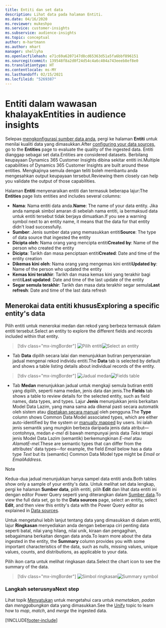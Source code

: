 ```yaml
---
title: Entiti dan set data
description: Lihat data pada halaman Entiti.
ms.date: 04/16/2020
ms.reviewer: mukeshpo
ms.service: customer-insights
ms.subservice: audience-insights
ms.topic: conceptual
author: m-hartmann
ms.author: mhart
manager: shellyha
ms.openlocfilehash: e71c69a6207147d8cd65363d51a5fa6bbf896151
ms.sourcegitcommit: 139548f8a2d0f24d54c4a6c404a743eeeb8ef8e0
ms.translationtype: HT
ms.contentlocale: ms-MY
ms.lasthandoff: 02/15/2021
ms.locfileid: "5269387"
---
```

# <a name="entities-in-audience-insights"></a><span data-ttu-id="02d73-103">Entiti dalam wawasan khalayak</span><span class="sxs-lookup"><span data-stu-id="02d73-103">Entities in audience insights</span></span>

<span data-ttu-id="02d73-104">Selepas [mengkonfigurasi sumber data anda](data-sources.md), pergi ke halaman **Entiti** untuk menilai kualiti data yang dimasukkan.</span><span class="sxs-lookup"><span data-stu-id="02d73-104">After [configuring your data sources](data-sources.md), go to the **Entities** page to evaluate the quality of the ingested data.</span></span> <span data-ttu-id="02d73-105">Entiti dianggap sebagai set data.</span><span class="sxs-lookup"><span data-stu-id="02d73-105">Entities are considered datasets.</span></span> <span data-ttu-id="02d73-106">Berbilang keupayaan Dynamics 365 Customer Insights dibina sekitar entiti ini.</span><span class="sxs-lookup"><span data-stu-id="02d73-106">Multiple capabilities of Dynamics 365 Customer Insights are built around these entities.</span></span> <span data-ttu-id="02d73-107">Mengkajinya semula dengan teliti boleh membantu anda mengesahkan output keupayaan tersebut.</span><span class="sxs-lookup"><span data-stu-id="02d73-107">Reviewing them closely can help you validate the output of those capabilities.</span></span>

<span data-ttu-id="02d73-108">Halaman **Entiti** menyenaraikan entiti dan termasuk beberapa lajur:</span><span class="sxs-lookup"><span data-stu-id="02d73-108">The **Entities** page lists entities and includes several columns:</span></span>

- <span data-ttu-id="02d73-109">**Nama**: Nama entiti data anda.</span><span class="sxs-lookup"><span data-stu-id="02d73-109">**Name**: The name of your data entity.</span></span> <span data-ttu-id="02d73-110">Jika anda nampak simbol amaran di sebelah nama entiti, ia bermaksud data untuk entiti tersebut tidak berjaya dimuatkan.</span><span class="sxs-lookup"><span data-stu-id="02d73-110">If you see a warning symbol next to an entity name, it means that the data for that entity didn't load successfully.</span></span>
- <span data-ttu-id="02d73-111">**Sumber**: Jenis sumber data yang memasukkan entiti</span><span class="sxs-lookup"><span data-stu-id="02d73-111">**Source**: The type of data source that ingested the entity</span></span>
- <span data-ttu-id="02d73-112">**Dicipta oleh**: Nama orang yang mencipta entiti</span><span class="sxs-lookup"><span data-stu-id="02d73-112">**Created by**: Name of the person who created the entity</span></span>
- <span data-ttu-id="02d73-113">**Dicipta**: Tarikh dan masa penciptaan entiti</span><span class="sxs-lookup"><span data-stu-id="02d73-113">**Created**: Date and time of the entity creation</span></span>
- <span data-ttu-id="02d73-114">**Dikemas kini oleh**: Nama orang yang mengemas kini entiti</span><span class="sxs-lookup"><span data-stu-id="02d73-114">**Updated by**: Name of the person who updated the entity</span></span>
- <span data-ttu-id="02d73-115">**Kemas kini terakhir**: Tarikh dan masa kemas kini yang terakhir bagi entiti</span><span class="sxs-lookup"><span data-stu-id="02d73-115">**Last updated**: Date and time of the last update of the entity</span></span>
- <span data-ttu-id="02d73-116">**Segar semula terakhir**: Tarikh dan masa data terakhir segar semula</span><span class="sxs-lookup"><span data-stu-id="02d73-116">**Last refresh**: Date and time of the last data refresh</span></span>

## <a name="exploring-a-specific-entitys-data"></a><span data-ttu-id="02d73-117">Menerokai data entiti khusus</span><span class="sxs-lookup"><span data-stu-id="02d73-117">Exploring a specific entity's data</span></span>

<span data-ttu-id="02d73-118">Pilih entiti untuk menerokai medan dan rekod yang berbeza termasuk dalam entiti tersebut.</span><span class="sxs-lookup"><span data-stu-id="02d73-118">Select an entity to explore the different fields and records included within that entity.</span></span>

> [!div class="mx-imgBorder"]
> <span data-ttu-id="02d73-119">![Pilih entiti](media/data-manager-entities-data.png "Pilih entiti")</span><span class="sxs-lookup"><span data-stu-id="02d73-119">![Select an entity](media/data-manager-entities-data.png "Select an entity")</span></span>

- <span data-ttu-id="02d73-120">Tab **Data** dipilih secara lalai dan menunjukkan butiran penyenaraian jadual mengenai rekod individu entiti.</span><span class="sxs-lookup"><span data-stu-id="02d73-120">The **Data** tab is selected by default and shows a table listing details about individual records of the entity.</span></span>

> [!div class="mx-imgBorder"]
> <span data-ttu-id="02d73-121">![Jadual medan](media/data-manager-entities-fields.PNG "Jadual medan")</span><span class="sxs-lookup"><span data-stu-id="02d73-121">![Fields table](media/data-manager-entities-fields.PNG "Fields table")</span></span>

- <span data-ttu-id="02d73-122">Tab **Medan** menunjukkan jadual untuk mengkaji semula butiran entiti yang dipilih, seperti nama medan, jenis data dan jenis.</span><span class="sxs-lookup"><span data-stu-id="02d73-122">The **Fields** tab shows a table to review details for the selected entity, such as field names, data types, and types.</span></span> <span data-ttu-id="02d73-123">Lajur **Jenis** menunjukkan jenis berkaitan Model Data Lazim, yang mana sama ada dikenal pasti secara automatik oleh sistem atau [dipetakan secara manual](map-entities.md) oleh pengguna.</span><span class="sxs-lookup"><span data-stu-id="02d73-123">The **Type** column shows Common Data Model associated types, which are either auto-identified by the system or [manually mapped](map-entities.md) by users.</span></span> <span data-ttu-id="02d73-124">Ini ialah jenis semantik yang mungkin berbeza daripada jenis data atribut—contohnya, medan *e-mel* di bawah mempunyai jenis data *Teks* tetapi jenis Model Data Lazim (semantik) berkemungkinan *E-mel* atau *AlamatE-mel*.</span><span class="sxs-lookup"><span data-stu-id="02d73-124">These are semantic types that can differ from the attributes' data types—for example, the field *Email* below has a data type *Text* but its (semantic) Common Data Model type might be *Email* or *EmailAddress*.</span></span>

> [!NOTE]
> <span data-ttu-id="02d73-125">Kedua-dua jadual menunjukkan hanya sampel data entiti anda.</span><span class="sxs-lookup"><span data-stu-id="02d73-125">Both tables show only a sample of your entity's data.</span></span> <span data-ttu-id="02d73-126">Untuk melihat set data lengkap, pergi ke halaman **Sumber data**, pilih entiti, pilih **Edit** dan lihat data entiti ini dengan editor Power Query seperti yang diterangkan dalam [Sumber data](data-sources.md).</span><span class="sxs-lookup"><span data-stu-id="02d73-126">To view the full data set, go to the **Data sources** page, select an entity, select **Edit**, and then view this entity's data with the Power Query editor as explained in [Data sources](data-sources.md).</span></span>

<span data-ttu-id="02d73-127">Untuk mengetahui lebih lanjut tentang data yang dimasukkan di dalam entiti, lajur **Ringkasan** menyediakan anda dengan beberapa ciri penting data seperti batal, nilai yang hilang, nilai unik, kiraan dan pengagihan, sebagaimana berkaitan dengan data anda.</span><span class="sxs-lookup"><span data-stu-id="02d73-127">To learn more about the data ingested in the entity, the **Summary** column provides you with some important characteristics of the data, such as nulls, missing values, unique values, counts, and distributions, as applicable to your data.</span></span>

<span data-ttu-id="02d73-128">Pilih ikon carta untuk melihat ringkasan data.</span><span class="sxs-lookup"><span data-stu-id="02d73-128">Select the chart icon to see the summary of the data.</span></span>

> [!div class="mx-imgBorder"]
> <span data-ttu-id="02d73-129">![Simbol ringkasan](media/data-manager-entities-summary.png "Jadual ringkasan data")</span><span class="sxs-lookup"><span data-stu-id="02d73-129">![Summary symbol](media/data-manager-entities-summary.png "Data summary table")</span></span>

### <a name="next-step"></a><span data-ttu-id="02d73-130">Langkah seterusnya</span><span class="sxs-lookup"><span data-stu-id="02d73-130">Next step</span></span>

<span data-ttu-id="02d73-131">Lihat topik [Menyatukan](data-unification.md) untuk mengetahui cara untuk *memetakan*, *padan* dan *menggabungkan* data yang dimasukkan.</span><span class="sxs-lookup"><span data-stu-id="02d73-131">See the [Unify](data-unification.md) topic to learn how to *map*, *match*, and *merge* the ingested data.</span></span>


[!INCLUDE[footer-include](../includes/footer-banner.md)]